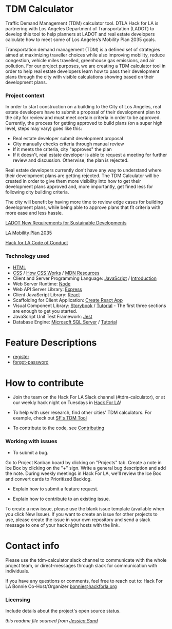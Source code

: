 # TDM Calculator

Traffic Demand Management (TDM) calculator tool. DTLA Hack for LA is partnering with Los Angeles Department of Transportation (LADOT) to develop this tool to help planners at LADOT and real estate developers calculate how to meet some of Los Angeles’s Mobility Plan 2035 goals.

Transportation demand management (TDM) is a defined set of strategies aimed at maximizing traveller choices while also improving mobility, reduce congestion, vehicle miles travelled, greenhouse gas emissions, and air pollution. For our project purposes, we are creating a TDM calculator tool in order to help real estate developers learn how to pass their development plans through the city with visible calculations showing based on their development plans.

### Project context

In order to start construction on a building to the City of Los Angeles, real estate developers have to submit a proposal of their development plan to the city for review and must meet certain criteria in order to be approved. Currently, the process for getting approved to build plans (on a super high level, steps may vary) goes like this:

- Real estate developer submit development proposal
- City manually checks criteria through manual review
- If it meets the criteria, city "approves" the plan
- If it doesn't, real estate developer is able to request a meeting for further review and discussion. Otherwise, the plan is rejected.

Real estate developers currently don't have any way to understand where their development plans are getting rejected. The TDM Calculator will be created in order to give them more visibility into how to get their development plans approved and, more importantly, get fined less for following city building criteria.

The city will benefit by having more time to review edge cases for building development plans, while being able to approve plans that fit criteria with more ease and less hassle.

[LADOT New Requirements for Sustainable Developments](https://ladot.lacity.org/businesses/development-review#new-requirements-for-sustainable-developments)

[LA Mobility Plan 2035](https://planning.lacity.org/documents/policy/mobilityplnmemo.pdf)

[Hack for LA Code of Conduct](https://github.com/hackforla/codeofconduct)

### Technology used

- [HTML](https://developer.mozilla.org/en-US/docs/Web/HTML)
- [CSS](https://developer.mozilla.org/en-US/docs/Web/CSS) / [How CSS Works](https://developer.mozilla.org/en-US/docs/Learn/CSS/Introduction_to_CSS/How_CSS_works) / [MDN Resources](https://developer.mozilla.org/en-US/docs/Web/JavaScript/Language_Resources)
- Client and Server Programming Language: [JavaScript](https://www.ecma-international.org/ecma-262/6.0/) / [Introduction](http://javascript.info/)
- Web Server Runtime: [Node](https://nodejs.org/en/)
- Web API Server Library: [Express](https://expressjs.com/)
- Client JavaScript Library: [React](https://reactjs.org/)
- Scaffolding for Client Application: [Create React App](https://facebook.github.io/create-react-app/docs/getting-started)
- Visual Component Library: [Storybook](https://storybook.js.org/) / [Tutorial](https://www.learnstorybook.com/react/en/get-started) - The first three sections are enough to get you started.
- JavaScript Unit Test Framework: [Jest](https://jestjs.io/)
- Database Engine: [Microsoft SQL Server](http://www.sqlservertutorial.net/) / [Tutorial](http://www.sqlservertutorial.net/)

# Feature Descriptions

- [register](./register.md)
- [forgot-password](./forgot-password.md)

# How to contribute

- Join the team on the Hack For LA Slack channel (#tdm-calculator), or at our weekly hack night on Tuesdays in [Hack For LA](https://www.hackforla.org/)!

- To help with user research, find other cities' TDM calculators. For example, check out [SF's TDM Tool](http://www.sftdmtool.org/)

- To contribute to the code, see [Contributing](./Contributing.md)

### Working with issues

- To submit a bug.

Go to Project Kanban board by clicking on "Projects" tab. Create a note in Ice Box by clicking on the "+" sign. Write a general bug description and add the note. During weekly meetings in Hack For LA, we'll review the Ice Box and convert cards to Prioritized Backlog.

- Explain how to submit a feature request.

- Explain how to contribute to an existing issue.

To create a new issue, please use the blank issue template (available when you click New Issue). If you want to create an issue for other projects to use, please create the issue in your own repository and send a slack message to one of your hack night hosts with the link.

# Contact info

Please use the tdm-calculator slack channel to communicate with the whole project team, or direct-messages through slack for communication with individuals.

If you have any questions or comments, feel free to reach out to:
Hack For LA
Bonnie
Co-Host/Organizer
bonnie@hackforla.org

### Licensing

Include details about the project's open source status.

_this readme file sourced from [Jessica Sand](http://jessicasand.com/other-stuff/just-enough-docs/)_
